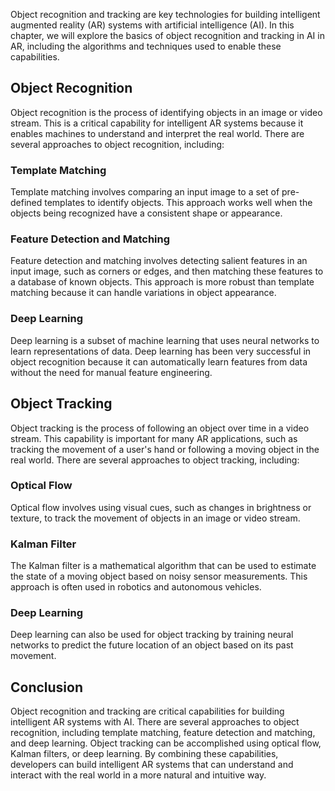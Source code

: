 

Object recognition and tracking are key technologies for building intelligent augmented reality (AR) systems with artificial intelligence (AI). In this chapter, we will explore the basics of object recognition and tracking in AI in AR, including the algorithms and techniques used to enable these capabilities.

Object Recognition
------------------

Object recognition is the process of identifying objects in an image or video stream. This is a critical capability for intelligent AR systems because it enables machines to understand and interpret the real world. There are several approaches to object recognition, including:

### Template Matching

Template matching involves comparing an input image to a set of pre-defined templates to identify objects. This approach works well when the objects being recognized have a consistent shape or appearance.

### Feature Detection and Matching

Feature detection and matching involves detecting salient features in an input image, such as corners or edges, and then matching these features to a database of known objects. This approach is more robust than template matching because it can handle variations in object appearance.

### Deep Learning

Deep learning is a subset of machine learning that uses neural networks to learn representations of data. Deep learning has been very successful in object recognition because it can automatically learn features from data without the need for manual feature engineering.

Object Tracking
---------------

Object tracking is the process of following an object over time in a video stream. This capability is important for many AR applications, such as tracking the movement of a user's hand or following a moving object in the real world. There are several approaches to object tracking, including:

### Optical Flow

Optical flow involves using visual cues, such as changes in brightness or texture, to track the movement of objects in an image or video stream.

### Kalman Filter

The Kalman filter is a mathematical algorithm that can be used to estimate the state of a moving object based on noisy sensor measurements. This approach is often used in robotics and autonomous vehicles.

### Deep Learning

Deep learning can also be used for object tracking by training neural networks to predict the future location of an object based on its past movement.

Conclusion
----------

Object recognition and tracking are critical capabilities for building intelligent AR systems with AI. There are several approaches to object recognition, including template matching, feature detection and matching, and deep learning. Object tracking can be accomplished using optical flow, Kalman filters, or deep learning. By combining these capabilities, developers can build intelligent AR systems that can understand and interact with the real world in a more natural and intuitive way.
